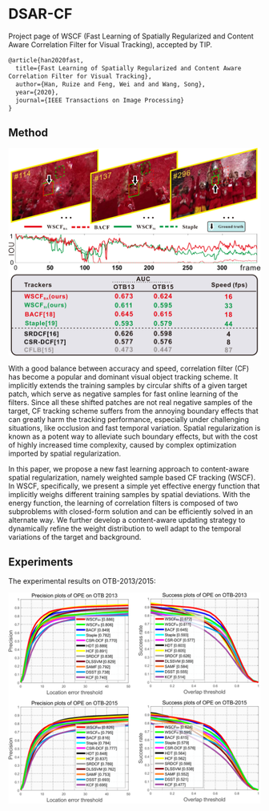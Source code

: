 # DSAR-CF
Project page of WSCF (Fast Learning of Spatially Regularized and Content Aware Correlation Filter for Visual Tracking), accepted by TIP.
```
@article{han2020fast,
  title={Fast Learning of Spatially Regularized and Content Aware Correlation Filter for Visual Tracking}, 
  author={Han, Ruize and Feng, Wei and and Wang, Song},  
  year={2020},  
  journal={IEEE Transactions on Image Processing}
}
```

## Method

![example](https://github.com/HanRuize/WSCF/blob/master/example.png)

With a good balance between accuracy and speed, correlation filter (CF) has become a popular and dominant visual object tracking scheme. It implicitly extends the training samples by circular shifts of a given target patch, which serve as negative samples for fast online learning of the filters. Since all these shifted patches are not real negative samples of the target, CF tracking scheme suffers from the annoying boundary effects that can greatly harm the tracking performance, especially under challenging situations, like occlusion and fast temporal variation. Spatial regularization is known as a potent way to alleviate such boundary effects, but with the cost of highly increased time complexity, caused by complex optimization imported by spatial regularization. 

In this paper, we propose a new fast learning approach to content-aware spatial regularization, namely weighted sample based CF tracking (WSCF). In WSCF, specifically, we present a simple yet effective energy function that implicitly weighs different training samples by spatial deviations. With the energy function, the learning of correlation filters is composed of two subproblems with closed-form solution and can be efficiently solved in an alternate way. We further develop a content-aware updating strategy to dynamically refine the weight distribution to well adapt to the temporal variations of the target and background. 

## Experiments
The experimental results on OTB-2013/2015:

![res](https://github.com/HanRuize/WSCF/blob/master/eval_otb.png)
